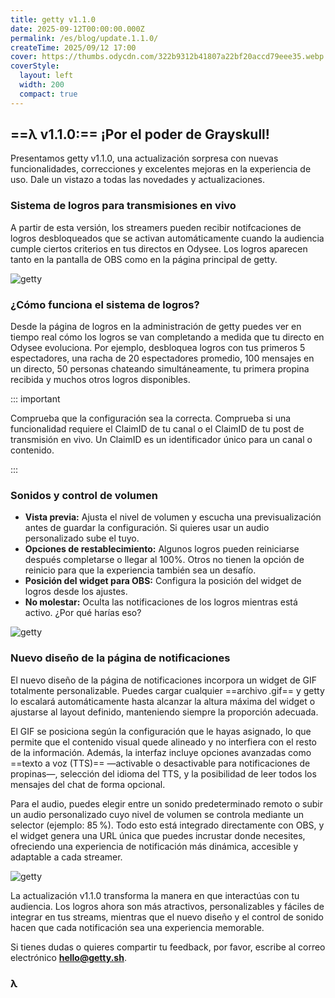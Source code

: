 ```yaml
---
title: getty v1.1.0
date: 2025-09-12T00:00:00.000Z
permalink: /es/blog/update.1.1.0/
createTime: 2025/09/12 17:00
cover: https://thumbs.odycdn.com/322b9312b41807a22bf20accd79eee35.webp
coverStyle:
  layout: left
  width: 200
  compact: true
---
```


## ==λ v1.1.0:== ¡Por el poder de Grayskull!

Presentamos getty v1.1.0, una actualización sorpresa con nuevas funcionalidades, correcciones y excelentes mejoras en la experiencia de uso. Dale un vistazo a todas las novedades y actualizaciones.

### Sistema de logros para transmisiones en vivo

A partir de esta versión, los streamers pueden recibir notifcaciones de logros desbloqueados que se activan automáticamente cuando la audiencia cumple ciertos criterios en tus directos en Odysee. Los logros aparecen tanto en la pantalla de OBS como en la página principal de getty.

![getty](https://thumbs.odycdn.com/e69370a4bc0e536d87e9765d4fc3abb8.webp)

### ¿Cómo funciona el sistema de logros?

Desde la página de logros en la administración de getty puedes ver en tiempo real cómo los logros se van completando a medida que tu directo en Odysee evoluciona. Por ejemplo, desbloquea logros con tus primeros 5 espectadores, una racha de 20 espectadores promedio, 100 mensajes en un directo, 50 personas chateando simultáneamente, tu primera propina recibida y muchos otros logros disponibles.

::: important

Comprueba que la configuración sea la correcta. Comprueba si una funcionalidad requiere el ClaimID de tu canal o el ClaimID de tu post de transmisión en vivo. Un ClaimID es un identificador único para un canal o contenido.

:::

### Sonidos y control de volumen

- **Vista previa:** Ajusta el nivel de volumen y escucha una previsualización antes de guardar la configuración. Si quieres usar un audio personalizado sube el tuyo.
- **Opciones de restablecimiento:** Algunos logros pueden reiniciarse después completarse o llegar al 100%. Otros no tienen la opción de reinicio para que la experiencia también sea un desafío.
- **Posición del widget para OBS:** Configura la posición del widget de logros desde los ajustes.
- **No molestar:** Oculta las notificaciones de los logros mientras está activo. ¿Por qué harías eso?

![getty](https://thumbs.odycdn.com/6f7d377e2b727d2aa8af57470c806b45.webp)

### Nuevo diseño de la página de notificaciones

El nuevo diseño de la página de notificaciones incorpora un widget de GIF totalmente personalizable. Puedes cargar cualquier ==archivo .gif== y getty lo escalará automáticamente hasta alcanzar la altura máxima del widget o ajustarse al layout definido, manteniendo siempre la proporción adecuada.

El GIF se posiciona según la configuración que le hayas asignado, lo que permite que el contenido visual quede alineado y no interfiera con el resto de la información. Además, la interfaz incluye opciones avanzadas como ==texto a voz (TTS)== —activable o desactivable para notificaciones de propinas—, selección del idioma del TTS, y la posibilidad de leer todos los mensajes del chat de forma opcional.

Para el audio, puedes elegir entre un sonido predeterminado remoto o subir un audio personalizado cuyo nivel de volumen se controla mediante un selector (ejemplo: 85 %). Todo esto está integrado directamente con OBS, y el widget genera una URL única que puedes incrustar donde necesites, ofreciendo una experiencia de notificación más dinámica, accesible y adaptable a cada streamer.

![getty](https://thumbs.odycdn.com/648040566cab26d75f90cc45017b46f1.webp)

La actualización v1.1.0 transforma la manera en que interactúas con tu audiencia. Los logros ahora son más atractivos, personalizables y fáciles de integrar en tus streams, mientras que el nuevo diseño y el control de sonido hacen que cada notificación sea una experiencia memorable.

Si tienes dudas o quieres compartir tu feedback, por favor, escribe al correo electrónico **hello@getty.sh**.

### **λ**
